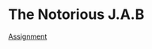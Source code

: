 <h1>The Notorious J.A.B</h1>

<p><a href="/html_nonsense/joseph_bryant_online_news_article.html" target="_blank">Assignment</a></p>
